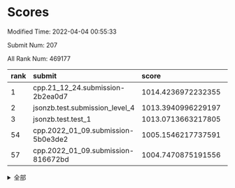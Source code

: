 # Scores

Modified Time: 2022-04-04 00:55:33

Submit Num: 207

All Rank Num: 469177

| rank |               submit               |       score        |       sigma        | pk_num |
| :--- | :--------------------------------- | :----------------- | :----------------- | :----- |
| 1    | cpp.21_12_24.submission-2b2ea0d7   | 1014.4236972232355 | 0.819324234799592  | 9070   |
| 2    | jsonzb.test.submission_level_4     | 1013.3940996229197 | 0.816629247464871  | 9064   |
| 3    | jsonzb.test.test_1                 | 1013.0713663217805 | 0.8048932938251089 | 9065   |
| 54   | cpp.2022_01_09.submission-5b0e3de2 | 1005.1546217737591 | 0.7211927468188523 | 9067   |
| 57   | cpp.2022_01_09.submission-816672bd | 1004.7470875191556 | 0.7175537658370812 | 9070   |


<details>
<summary>全部</summary>

| rank |                 submit                 |       score        |       sigma        | pk_num |
| :--- | :------------------------------------- | :----------------- | :----------------- | :----- |
| 1    | cpp.21_12_24.submission-2b2ea0d7       | 1014.4236972232355 | 0.819324234799592  | 9070   |
| 2    | jsonzb.test.submission_level_4         | 1013.3940996229197 | 0.816629247464871  | 9064   |
| 3    | jsonzb.test.test_1                     | 1013.0713663217805 | 0.8048932938251089 | 9065   |
| 4    | gobigger.level_3.submission_level_3_26 | 1012.7036049719161 | 0.79038528557192   | 9065   |
| 5    | gobigger.level_3.submission_level_3_0  | 1011.398978476581  | 0.7767477575382061 | 9066   |
| 6    | gobigger.level_3.submission_level_3_32 | 1011.2616140061122 | 0.8049817745948903 | 9068   |
| 7    | gobigger.level_3.submission_level_3_37 | 1011.1902389143743 | 0.7731863790143763 | 9064   |
| 8    | gobigger.level_3.submission_level_3_43 | 1011.0922382100939 | 0.7588808125899219 | 9061   |
| 9    | gobigger.level_3.submission_level_3_24 | 1011.0592708881858 | 0.7658769062845917 | 9067   |
| 10   | gobigger.level_3.submission_level_3_17 | 1011.0404394074377 | 0.7568714123016491 | 9068   |
| 11   | gobigger.level_3.submission_level_3_45 | 1010.8917170678862 | 0.7828133310840152 | 9070   |
| 12   | gobigger.level_3.submission_level_3_11 | 1010.8137278095332 | 0.7783210959353969 | 9064   |
| 13   | gobigger.level_3.submission_level_3_16 | 1010.6788866168382 | 0.756715945894961  | 9062   |
| 14   | gobigger.level_3.submission_level_3_33 | 1010.5881271628971 | 0.7743996375336771 | 9062   |
| 15   | gobigger.level_3.submission_level_3_31 | 1010.5795957756113 | 0.7506555316408234 | 9060   |
| 16   | gobigger.level_3.submission_level_3_49 | 1010.5129365567878 | 0.7474059983434014 | 9070   |
| 17   | gobigger.level_3.submission_level_3_6  | 1010.4558352230541 | 0.7675910173259842 | 9064   |
| 18   | gobigger.level_3.submission_level_3_22 | 1010.368012368669  | 0.7485363778111165 | 9069   |
| 19   | gobigger.level_3.submission_level_3_40 | 1010.3446934773805 | 0.7368194292836368 | 9066   |
| 20   | gobigger.level_3.submission_level_3_23 | 1010.278506333226  | 0.7623149714688552 | 9072   |
| 21   | gobigger.level_3.submission_level_3_1  | 1010.2634106970639 | 0.7562960022669579 | 9067   |
| 22   | gobigger.level_3.submission_level_3_21 | 1010.2242555625677 | 0.7520145614284975 | 9068   |
| 23   | gobigger.level_3.submission_level_3_15 | 1010.2168537716814 | 0.7533542353364957 | 9066   |
| 24   | gobigger.level_3.submission_level_3_27 | 1010.2097495472697 | 0.7451829797518232 | 9070   |
| 25   | gobigger.level_3.submission_level_3_48 | 1010.1602127782324 | 0.7627776642154253 | 9070   |
| 26   | gobigger.level_3.submission_level_3_25 | 1010.0232396249477 | 0.7418405997644902 | 9061   |
| 27   | gobigger.level_3.submission_level_3_8  | 1009.8717787193242 | 0.7739145621111564 | 9069   |
| 28   | gobigger.level_3.submission_level_3_18 | 1009.8254421276146 | 0.7638236556674651 | 9066   |
| 29   | gobigger.level_3.submission_level_3_46 | 1009.744401550244  | 0.7594490129902304 | 9068   |
| 30   | gobigger.level_3.submission_level_3_5  | 1009.73238873014   | 0.7655129059075712 | 9069   |
| 31   | gobigger.level_3.submission_level_3_41 | 1009.6942391951117 | 0.7610764199440574 | 9071   |
| 32   | gobigger.level_3.submission_level_3_42 | 1009.6868377026299 | 0.7668906109592492 | 9068   |
| 33   | gobigger.level_3.submission_level_3_35 | 1009.6820725854454 | 0.7726223464057429 | 9064   |
| 34   | gobigger.level_3.submission_level_3_38 | 1009.6520332943755 | 0.7457962081969193 | 9066   |
| 35   | gobigger.level_3.submission_level_3_28 | 1009.57978698482   | 0.7399627877981554 | 9068   |
| 36   | gobigger.level_3.submission_level_3_20 | 1009.5648646361502 | 0.773436037579123  | 9066   |
| 37   | gobigger.level_3.submission_level_3_10 | 1009.546267532875  | 0.7524187489936842 | 9063   |
| 38   | gobigger.level_3.submission_level_3_7  | 1009.5350286693645 | 0.7545668656846689 | 9067   |
| 39   | gobigger.level_3.submission_level_3_4  | 1009.4566601755001 | 0.7384677540119665 | 9067   |
| 40   | gobigger.level_3.submission_level_3_13 | 1009.4465685293804 | 0.7859304822749431 | 9067   |
| 41   | gobigger.level_3.submission_level_3_44 | 1009.4320893702804 | 0.7431309591969223 | 9068   |
| 42   | gobigger.level_3.submission_level_3_12 | 1009.4059317746878 | 0.7553011061604938 | 9068   |
| 43   | gobigger.level_3.submission_level_3_47 | 1009.321981864904  | 0.750139423431778  | 9070   |
| 44   | gobigger.level_3.submission_level_3_14 | 1009.2750179105365 | 0.7341694561447513 | 9068   |
| 45   | gobigger.level_3.submission_level_3_19 | 1009.1850745277698 | 0.7502611961970395 | 9070   |
| 46   | gobigger.level_3.submission_level_3_2  | 1009.1621440594453 | 0.7586192651820027 | 9062   |
| 47   | gobigger.level_3.submission_level_3_34 | 1009.1303006994087 | 0.7318945372019472 | 9070   |
| 48   | gobigger.level_3.submission_level_3_3  | 1009.0753573631299 | 0.7609629367477967 | 9068   |
| 49   | gobigger.level_3.submission_level_3_9  | 1008.848938755225  | 0.7268443014526713 | 9069   |
| 50   | gobigger.level_3.submission_level_3_36 | 1008.7820884849513 | 0.7455431880615656 | 9071   |
| 51   | gobigger.level_3.submission_level_3_39 | 1008.7688974183462 | 0.7561106725716991 | 9063   |
| 52   | gobigger.level_3.submission_level_3_30 | 1008.6796535039381 | 0.756254091044723  | 9070   |
| 53   | gobigger.level_3.submission_level_3_29 | 1008.0210292229074 | 0.7515532393805717 | 9069   |
| 54   | cpp.2022_01_09.submission-5b0e3de2     | 1005.1546217737591 | 0.7211927468188523 | 9067   |
| 55   | gobigger.level_1.submission_level_1_13 | 1005.0869106855182 | 0.7238926940022195 | 9067   |
| 56   | gobigger.level_1.submission_level_1_47 | 1004.9194165511348 | 0.7120418995593207 | 9070   |
| 57   | cpp.2022_01_09.submission-816672bd     | 1004.7470875191556 | 0.7175537658370812 | 9070   |
| 58   | gobigger.level_1.submission_level_1_29 | 1004.7186247647855 | 0.7257599039893247 | 9073   |
| 59   | gobigger.level_1.submission_level_1_24 | 1004.6944226810539 | 0.7299580821616832 | 9066   |
| 60   | gobigger.level_1.submission_level_1_34 | 1004.6667126376963 | 0.7157944029891395 | 9073   |
| 61   | gobigger.level_1.submission_level_1_32 | 1004.509942083052  | 0.725209704362526  | 9065   |
| 62   | gobigger.level_1.submission_level_1_41 | 1004.3644317992284 | 0.7194462229575742 | 9062   |
| 63   | gobigger.level_1.submission_level_1_42 | 1004.3172933771854 | 0.7127916050512175 | 9064   |
| 64   | gobigger.level_1.submission_level_1_2  | 1004.2844585771097 | 0.7105700909341983 | 9067   |
| 65   | gobigger.level_1.submission_level_1_6  | 1004.2662771750712 | 0.7061200929837848 | 9063   |
| 66   | gobigger.level_1.submission_level_1_39 | 1004.1975001980812 | 0.7200184386002694 | 9065   |
| 67   | gobigger.level_1.submission_level_1_26 | 1004.1756520830097 | 0.7204357353831258 | 9064   |
| 68   | gobigger.level_1.submission_level_1_43 | 1004.0660619794917 | 0.7118783722811103 | 9066   |
| 69   | gobigger.level_1.submission_level_1_15 | 1004.0243290725056 | 0.7284280197722239 | 9069   |
| 70   | gobigger.level_1.submission_level_1_21 | 1003.9942999067401 | 0.7129264178363692 | 9065   |
| 71   | gobigger.level_1.submission_level_1_38 | 1003.9298739228358 | 0.7153135250650766 | 9069   |
| 72   | gobigger.level_1.submission_level_1_12 | 1003.8580365198136 | 0.7117507631342417 | 9065   |
| 73   | gobigger.level_1.submission_level_1_27 | 1003.8252258937159 | 0.7147625246861751 | 9068   |
| 74   | gobigger.level_1.submission_level_1_10 | 1003.6959467480707 | 0.7097059056571569 | 9063   |
| 75   | gobigger.level_1.submission_level_1_17 | 1003.6720118786744 | 0.7107091786816913 | 9066   |
| 76   | gobigger.level_1.submission_level_1_46 | 1003.6610178020588 | 0.70602866258213   | 9068   |
| 77   | gobigger.level_1.submission_level_1_44 | 1003.6426899341767 | 0.7275751554997733 | 9067   |
| 78   | gobigger.level_1.submission_level_1_31 | 1003.6349804668013 | 0.714160223269235  | 9068   |
| 79   | gobigger.level_1.submission_level_1_40 | 1003.5850736619975 | 0.7174686344903962 | 9063   |
| 80   | gobigger.level_1.submission_level_1_35 | 1003.5238312307429 | 0.7215604228635721 | 9068   |
| 81   | gobigger.level_1.submission_level_1_37 | 1003.5151571514167 | 0.7180507985206952 | 9072   |
| 82   | gobigger.level_1.submission_level_1_14 | 1003.3887790491009 | 0.7170278636055618 | 9066   |
| 83   | gobigger.level_1.submission_level_1_33 | 1003.2742126059443 | 0.7114832799683183 | 9066   |
| 84   | gobigger.level_1.submission_level_1_28 | 1003.2206884179269 | 0.7172916638551022 | 9069   |
| 85   | gobigger.level_1.submission_level_1_30 | 1003.1834790229159 | 0.7235318380554854 | 9068   |
| 86   | gobigger.level_1.submission_level_1_11 | 1003.0866653087442 | 0.710943161176798  | 9065   |
| 87   | gobigger.level_1.submission_level_1_25 | 1003.0840850905774 | 0.7141296091971796 | 9070   |
| 88   | gobigger.level_1.submission_level_1_49 | 1003.008681786927  | 0.7142341090274239 | 9063   |
| 89   | gobigger.level_1.submission_level_1_20 | 1002.9074815698988 | 0.7215589260395575 | 9064   |
| 90   | gobigger.level_1.submission_level_1_5  | 1002.8198561817584 | 0.7041782981337048 | 9070   |
| 91   | gobigger.level_1.submission_level_1_1  | 1002.791585845285  | 0.723141475192331  | 9069   |
| 92   | gobigger.level_1.submission_level_1_19 | 1002.77613774059   | 0.715935711753136  | 9066   |
| 93   | gobigger.level_1.submission_level_1_36 | 1002.7613408352172 | 0.7017509862914282 | 9068   |
| 94   | gobigger.level_1.submission_level_1_3  | 1002.7441313557597 | 0.7068616454488071 | 9066   |
| 95   | gobigger.level_1.submission_level_1_48 | 1002.734522904171  | 0.7152985076778412 | 9069   |
| 96   | gobigger.level_1.submission_level_1_0  | 1002.6942515324565 | 0.7147001663396384 | 9068   |
| 97   | gobigger.level_1.submission_level_1_7  | 1002.6720858811659 | 0.7084462240717208 | 9071   |
| 98   | gobigger.level_1.submission_level_1_45 | 1002.6407586849268 | 0.7258844624030448 | 9071   |
| 99   | gobigger.level_1.submission_level_1_8  | 1002.6250026695806 | 0.7204990145665378 | 9062   |
| 100  | gobigger.level_1.submission_level_1_22 | 1002.5862236575515 | 0.7148852454564554 | 9068   |
| 101  | gobigger.level_1.submission_level_1_4  | 1002.4461913551237 | 0.7023247881990058 | 9062   |
| 102  | gobigger.level_1.submission_level_1_9  | 1001.9531433600715 | 0.7087737152104602 | 9066   |
| 103  | gobigger.level_1.submission_level_1_23 | 1001.7088290234033 | 0.698654755597316  | 9063   |
| 104  | gobigger.level_1.submission_level_1_16 | 1001.4096470944496 | 0.7116076681578286 | 9067   |
| 105  | gobigger.level_1.submission_level_1_18 | 1001.3415146033664 | 0.7134335242650334 | 9065   |
| 106  | gobigger.random.submission_random_12   | 997.5951119286871  | 0.7050997375347975 | 9068   |
| 107  | gobigger.random.submission_random_31   | 997.3637632557909  | 0.7108611183346445 | 9064   |
| 108  | gobigger.random.submission_random_13   | 997.3104135684936  | 0.705224681490743  | 9068   |
| 109  | gobigger.random.submission_random_7    | 997.245569490607   | 0.7152354553094996 | 9067   |
| 110  | gobigger.random.submission_random_14   | 997.1998993886865  | 0.711887738601826  | 9067   |
| 111  | gobigger.random.submission_random_5    | 997.1098788229406  | 0.7052957357810743 | 9062   |
| 112  | gobigger.random.submission_random_10   | 996.9767560351223  | 0.7120921028445413 | 9059   |
| 113  | gobigger.random.submission_random_49   | 996.8345731965088  | 0.7208560334437699 | 9067   |
| 114  | gobigger.random.submission_random_24   | 996.771186706179   | 0.7254504037185058 | 9067   |
| 115  | gobigger.random.submission_random_3    | 996.7152590804799  | 0.718796967970927  | 9068   |
| 116  | gobigger.random.submission_random_27   | 996.6315332624278  | 0.7191281656308195 | 9064   |
| 117  | gobigger.random.submission_random_9    | 996.6084853971482  | 0.6963943995936506 | 9068   |
| 118  | gobigger.random.submission_random_46   | 996.296898019887   | 0.7072116631217289 | 9063   |
| 119  | gobigger.random.submission_random_26   | 996.2806410468925  | 0.7036743745377948 | 9067   |
| 120  | gobigger.random.submission_random_28   | 996.2240668936159  | 0.723258040933147  | 9067   |
| 121  | gobigger.random.submission_random_48   | 996.2221371663912  | 0.6980885177852205 | 9062   |
| 122  | gobigger.random.submission_random_47   | 996.173255004658   | 0.7249930454646892 | 9070   |
| 123  | gobigger.random.submission_random_36   | 996.1599986795608  | 0.7360442434993006 | 9067   |
| 124  | gobigger.random.submission_random_22   | 996.1564437512565  | 0.710621919822958  | 9061   |
| 125  | gobigger.random.submission_random_30   | 996.1367413472951  | 0.6991815182539827 | 9064   |
| 126  | gobigger.random.submission_random_32   | 996.1044318175858  | 0.7056554061852229 | 9066   |
| 127  | gobigger.random.submission_random_33   | 996.0974329834663  | 0.7138759858592036 | 9068   |
| 128  | gobigger.random.submission_random_0    | 996.0763091284623  | 0.7286393796336115 | 9069   |
| 129  | gobigger.random.submission_random_18   | 996.0371585651859  | 0.7198180253293499 | 9059   |
| 130  | gobigger.random.submission_random_16   | 996.0068875737702  | 0.726046691006066  | 9065   |
| 131  | gobigger.random.submission_random_6    | 995.9422009880803  | 0.7173155889082522 | 9065   |
| 132  | gobigger.random.submission_random_11   | 995.9103178329079  | 0.7069998624960147 | 9064   |
| 133  | gobigger.random.submission_random_34   | 995.8638201987668  | 0.7097955234044605 | 9072   |
| 134  | gobigger.random.submission_random_45   | 995.8381429201446  | 0.7129112294330849 | 9064   |
| 135  | gobigger.random.submission_random_4    | 995.8351543642362  | 0.7082688121957926 | 9065   |
| 136  | gobigger.random.submission_random_8    | 995.8257160506458  | 0.7232828329078176 | 9060   |
| 137  | gobigger.random.submission_random_2    | 995.8009703755573  | 0.711052761581003  | 9067   |
| 138  | gobigger.random.submission_random_42   | 995.7941098933018  | 0.7273547488133596 | 9065   |
| 139  | gobigger.random.submission_random_15   | 995.731763021962   | 0.7150449660384103 | 9064   |
| 140  | gobigger.random.submission_random_41   | 995.666609953175   | 0.702787586097229  | 9069   |
| 141  | gobigger.random.submission_random_23   | 995.6327224331156  | 0.7228551932412992 | 9071   |
| 142  | gobigger.random.submission_random_17   | 995.6240711920374  | 0.7218997426532053 | 9065   |
| 143  | gobigger.random.submission_random_1    | 995.4442516133382  | 0.7112344077384951 | 9062   |
| 144  | gobigger.random.submission_random_43   | 995.3221412055229  | 0.7128064747276296 | 9068   |
| 145  | gobigger.random.submission_random_29   | 995.3148603609972  | 0.7256607946681297 | 9065   |
| 146  | gobigger.random.submission_random_20   | 995.193071400612   | 0.7310046301220874 | 9063   |
| 147  | gobigger.random.submission_random_44   | 995.1396325581459  | 0.7224695136129069 | 9062   |
| 148  | gobigger.random.submission_random_38   | 995.0460647707497  | 0.7124117388594564 | 9064   |
| 149  | gobigger.random.submission_random_35   | 995.0122565204373  | 0.7206397777961409 | 9064   |
| 150  | gobigger.random.submission_random_25   | 994.9945897175511  | 0.7403086784051668 | 9068   |
| 151  | gobigger.random.submission_random_37   | 994.9791809606292  | 0.7234476220355129 | 9062   |
| 152  | gobigger.random.submission_random_19   | 994.9655764504457  | 0.7260701586314108 | 9060   |
| 153  | gobigger.random.submission_random_39   | 994.88031776575    | 0.721338162318999  | 9062   |
| 154  | gobigger.random.submission_random_40   | 994.3029430708518  | 0.713326821825846  | 9068   |
| 155  | gobigger.random.submission_random_21   | 994.0764464709595  | 0.721959243721539  | 9066   |
| 156  | gobigger.level_2.submission_level_2_25 | 993.8666602459195  | 0.7222429219306954 | 9065   |
| 157  | gobigger.level_2.submission_level_2_42 | 993.7368629122245  | 0.7269542792909812 | 9071   |
| 158  | gobigger.level_2.submission_level_2_26 | 993.4381243088347  | 0.7508934251866469 | 9063   |
| 159  | gobigger.level_2.submission_level_2_40 | 993.4210911673267  | 0.7430666859317915 | 9071   |
| 160  | gobigger.level_2.submission_level_2_20 | 993.2943120013801  | 0.7354299116400008 | 9058   |
| 161  | gobigger.level_2.submission_level_2_49 | 993.0991507638937  | 0.7454902230887032 | 9063   |
| 162  | gobigger.level_2.submission_level_2_22 | 993.0273474965816  | 0.7441532398195395 | 9065   |
| 163  | gobigger.level_2.submission_level_2_5  | 992.9837893197874  | 0.7457523089485713 | 9068   |
| 164  | gobigger.level_2.submission_level_2_12 | 992.912711391746   | 0.7525888250808759 | 9069   |
| 165  | gobigger.level_2.submission_level_2_30 | 992.7932081825278  | 0.7461189922905677 | 9067   |
| 166  | gobigger.level_2.submission_level_2_4  | 992.7816877936073  | 0.7393201295713162 | 9066   |
| 167  | gobigger.level_2.submission_level_2_43 | 992.71599095119    | 0.7451879193287391 | 9066   |
| 168  | gobigger.level_2.submission_level_2_21 | 992.6955265242045  | 0.7376011945794868 | 9070   |
| 169  | gobigger.level_2.submission_level_2_13 | 992.686715290036   | 0.7413078090638194 | 9068   |
| 170  | gobigger.level_2.submission_level_2_0  | 992.6557554124425  | 0.7312215002812261 | 9067   |
| 171  | gobigger.level_2.submission_level_2_2  | 992.6542034763404  | 0.7369218764074832 | 9069   |
| 172  | gobigger.level_2.submission_level_2_47 | 992.616399264455   | 0.7349387505305668 | 9068   |
| 173  | gobigger.level_2.submission_level_2_19 | 992.4238765795744  | 0.7470581449668529 | 9063   |
| 174  | gobigger.level_2.submission_level_2_23 | 992.3274143641095  | 0.7352381656664947 | 9063   |
| 175  | gobigger.level_2.submission_level_2_31 | 992.310517268744   | 0.742924792083868  | 9069   |
| 176  | gobigger.level_2.submission_level_2_27 | 992.2448966744105  | 0.7355304199674847 | 9063   |
| 177  | gobigger.level_2.submission_level_2_17 | 992.1868040624655  | 0.7503728413935795 | 9066   |
| 178  | gobigger.level_2.submission_level_2_46 | 992.1856239976836  | 0.7759911597713549 | 9070   |
| 179  | gobigger.level_2.submission_level_2_41 | 992.1767847529871  | 0.7289790677065654 | 9072   |
| 180  | gobigger.level_2.submission_level_2_45 | 992.070074948646   | 0.7548005919569288 | 9062   |
| 181  | gobigger.level_2.submission_level_2_35 | 992.0651380634233  | 0.7283028415745149 | 9065   |
| 182  | gobigger.level_2.submission_level_2_38 | 992.0484743969431  | 0.7511427230842823 | 9064   |
| 183  | gobigger.level_2.submission_level_2_48 | 992.0243193909639  | 0.7437672741858852 | 9066   |
| 184  | gobigger.level_2.submission_level_2_9  | 991.9351804298333  | 0.7593965523039432 | 9062   |
| 185  | gobigger.level_2.submission_level_2_1  | 991.7986778235195  | 0.7575215446053877 | 9073   |
| 186  | gobigger.level_2.submission_level_2_44 | 991.7636751007173  | 0.754228351979902  | 9063   |
| 187  | gobigger.level_2.submission_level_2_16 | 991.754581004302   | 0.7415445519047974 | 9065   |
| 188  | gobigger.level_2.submission_level_2_10 | 991.7398776209654  | 0.7422323799261764 | 9067   |
| 189  | gobigger.level_2.submission_level_2_32 | 991.7375653358137  | 0.7446565557310856 | 9069   |
| 190  | gobigger.level_2.submission_level_2_18 | 991.6811851602355  | 0.7574370980794405 | 9066   |
| 191  | gobigger.level_2.submission_level_2_15 | 991.5896315063972  | 0.7599109604171163 | 9065   |
| 192  | gobigger.level_2.submission_level_2_28 | 991.5691898653697  | 0.7698270729662026 | 9067   |
| 193  | gobigger.level_2.submission_level_2_8  | 991.383734532021   | 0.7521288294192262 | 9061   |
| 194  | gobigger.level_2.submission_level_2_39 | 991.3139160648407  | 0.7489233526284002 | 9065   |
| 195  | gobigger.level_2.submission_level_2_29 | 991.2449316057609  | 0.7542352056951851 | 9058   |
| 196  | gobigger.level_2.submission_level_2_6  | 991.0890326932056  | 0.7673632150700991 | 9065   |
| 197  | gobigger.level_2.submission_level_2_34 | 991.0525369580278  | 0.7464542720290076 | 9068   |
| 198  | gobigger.level_2.submission_level_2_33 | 991.0511966656617  | 0.7432696509990253 | 9066   |
| 199  | gobigger.level_2.submission_level_2_3  | 990.9005569291724  | 0.742925595159388  | 9066   |
| 200  | gobigger.level_2.submission_level_2_37 | 990.7343412357247  | 0.7588990356374211 | 9070   |
| 201  | gobigger.level_2.submission_level_2_36 | 990.6691513746545  | 0.7623122496087599 | 9064   |
| 202  | gobigger.level_2.submission_level_2_14 | 990.6623231698691  | 0.7533597298140916 | 9064   |
| 203  | gobigger.level_2.submission_level_2_7  | 990.6303530677903  | 0.7667351874564594 | 9066   |
| 204  | gobigger.level_2.submission_level_2_24 | 990.5027454400898  | 0.752728565852043  | 9065   |
| 205  | gobigger.level_2.submission_level_2_11 | 990.1128626127638  | 0.7679165072267397 | 9065   |
| 206  | gobigger.none.submission_none_1        | 979.2223943262977  | 1.2783701213486145 | 9064   |
| 207  | gobigger.none.submission_none_0        | 976.061391056329   | 1.4060607492050134 | 9069   |

</details>